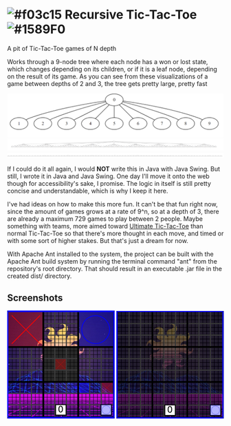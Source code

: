 # ![#f03c15](https://placehold.co/15x15/f03c15/f03c15.png) Recursive Tic-Tac-Toe ![#1589F0](https://placehold.co/15x15/1589F0/1589F0.png)

A pit of Tic-Tac-Toe games of N depth

Works through a 9-node tree where each node has a won or lost state, which changes depending on its children, or if it is a leaf node, depending on the result of its game.
As you can see from these visualizations of a game between depths of 2 and 3, the tree gets pretty large, pretty fast

![1 Depth Tree Display](<readme/1 depth tree.png>)
![2 Depth Tree Display](<readme/2 depth tree.png>)
![3 Depth Tree Display](<readme/3 depth tree.png>)

If I could do it all again, I would **NOT** write this in Java with Java Swing. But still, I wrote it in Java and Java Swing. One day I'll move it onto the web though for accessibility's sake, I promise. The logic in itself is still pretty concise and understandable, which is why I keep it here.

I've had ideas on how to make this more fun. It can't be that fun right now, since the amount of games grows at a rate of 9^n, so at a depth of 3, there are already a maximum 729 games to play between 2 people. Maybe something with teams, more aimed toward [Ultimate Tic-Tac-Toe](https://en.wikipedia.org/wiki/Ultimate_tic-tac-toe) than normal Tic-Tac-Toe so that there's more thought in each move, and timed or with some sort of higher stakes. But that's just a dream for now.

With Apache Ant installed to the system, the project can be built with the Apache Ant build system by running the terminal command "ant" from the repository's root directory. That should result in an executable .jar file in the created dist/ directory.

## Screenshots

![Display of the Game Screen at Low Depth](<readme/rttt_1.png>)
![Display of the Game Screen at High Depth](<readme/rttt_2.png>)
